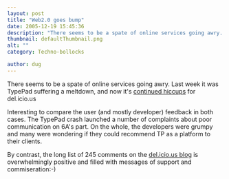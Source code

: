 ```yaml
---
layout: post
title: "Web2.0 goes bump"
date: 2005-12-19 15:45:36
description: "There seems to be a spate of online services going awry. Last week it was TypePad suffering a meltdown, and now it&#8217;s continued hiccups for del.icio.us Interesting to compare the user (and mostly developer) feedback in both cases. The TypePad&#8230;"
thumbnail: defaultThumbnail.png
alt: ""
category: Techno-bollocks

author: dug
---
```


<p>There seems to be a spate of online services going awry. Last week it was TypePad suffering a meltdown, and now it's <a title="del.icio.us: continued hiccups" href="http://blog.del.icio.us/blog/2005/12/continued_hiccu.html">continued hiccups</a> for del.icio.us</p>

<p>Interesting to compare the user (and mostly developer) feedback in both cases. The TypePad crash launched a number of complaints about poor communication on 6A's part. On the whole, the developers were grumpy and many were wondering if they could recommend TP as a platform to their clients.</p>

<p>By contrast, the long list of 245 comments on the <a href="http://blog.del.icio.us/">del.icio.us blog</a> is overwhelmingly positive and filled with messages of support and commiseration:-)</p>
